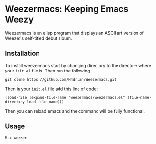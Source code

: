 # Weezermacs: Keeping Emacs Weezy

Weezermacs is an elisp program that displays an ASCII art version of Weezer's self-titled debut album.

## Installation
To install weezermacs start by changing directory to the directory where your `init.el` file is. Then run the following

```
git clone https://github.com/H4drian/Weezermacs.git
```

Then in your `init.el` file add this line of code:

```
(load-file (expand-file-name "weezermacs/weezermacs.el" (file-name-directory load-file-name)))
```

Then you can reload emacs and the command will be fully functional.

## Usage

```
M-x weezer
```
